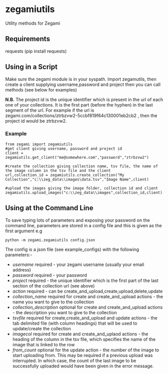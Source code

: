 # zegamiutils
Utility methods for Zegami

## Requirements
requests (pip install requests)

## Using in a Script
Make sure the zegami module is in your syspath. Import zegamutils, then create a client supplying username,password and project then you can call methods (see below for examples)

**N.B.** The project id is the unique identifier which is present in the url of each one of your collections. It is the first part (before the hyphen) in the last segment of the url. For example if the url is zegami.com/collections/ztrbzvw2-5ccbf819f64c130001eb2cb2 , then the project id would be ztrbzvw2.

### Example  
```
from zegami import zegamiutils
#get client giving username, password and project id
client = zegamiutils.get_client("me@somewhere.com","password","ztrbzvw2")

#create the collection giving collection name, tsv file, the name of the image column in the tsv file and the client
url,collection_id = zegamiutils.create_collection("My Collection","c:\\zeg_data\\images\data.tsv","Image Name",client)

#upload the images giving the image folder, collection id and client
zegamiutils.upload_images("c:\\zeg_data\\images",collection_id,client)
```

## Using at the Command Line
To save typing lots of parameters and exposing your password on the command line, parameters are stored in a config file and this is given as the first argument e.g
```
python -m zegami.zegamiutils config.json
```

The config is a json file (see example_configs)  with the following parameters:-

* *username* required - your zegami username (usually your email address)
* *password* required  - your password
* *project* required - the unique identifier which is the first part of the last section of the collection url (see above)
* *action* required - can be create_and_upload,create,upload,delete,update 
* *collection_name* required for create and create_and_upload actions - the name you want to give to the collection
* *collection_description* optional for create and create_and_upload actions - the description you want to give to the collection
* *tsvfile* required for create,create_and_upload and update actions - the tab delimited file (with column headings) that will be used to update/create the collection
* *imagecol* required for create and create_and_uplaod actions - the heading of the column in the tsv file, which specifies the name of the image that is linked to the row
* *from_count* optional for the update action - the number of the image to start uploading from. This may be required if a previous upload was interrupted. In which case, the count of the last image to be successfully uploaded would have been given in the error message.


